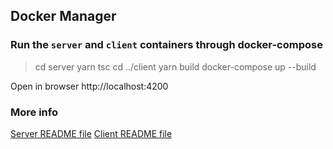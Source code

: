 ## Docker Manager

### Run the `server` and `client` containers through docker-compose

> cd server
> yarn tsc
> cd ../client
> yarn build
> docker-compose up --build

Open in browser http://localhost:4200

### More info
[Server README file](./server/README.md)
[Client README file](./client/README.md)
